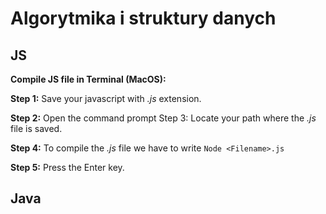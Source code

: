 # Algorytmika i struktury danych

## JS

**Compile JS file in Terminal (MacOS):**

**Step 1:** Save your javascript with *.js* extension.

**Step 2:** Open the command prompt Step 3: Locate your path where the *.js* file is saved.

**Step 4:** To compile the *.js* file we have to write `Node <Filename>.js`

**Step 5:** Press the Enter key.

## Java
